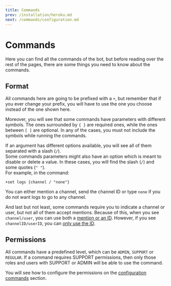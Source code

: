 ```yaml
---
title: Commands
prev: /installation/heroku.md
next: /commands/configuration.md
---
```


# Commands

Here you can find all the commands of the bot, but before reading over the rest of the pages, there are some things you need to know about the commands.

## Format

All commands here are going to be prefixed with a `+`, but remember that if you ever change your prefix, you will have to use the one you choose instead of the one shown here.

Moreover, you will see that some commands have parameters with different symbols. The ones surrounded by `{ }` are required ones, while the ones between `[ ]` are optional. In any of the cases, you must not include the symbols while running the commands.

If an argument has different options available, you will see all of them separated with a slash (`/`).
<br/>
Some commands parameters might also have an option which is meant to disable or delete a value. In these cases, you will find the slash (`/`) and some quotes (`" "`).
<br/>
For example, in the command:


```:no-line-numbers
+set logs {channel / "none"}
```

You can either mention a channel, send the channel ID or type `none` if you do not want logs to go to any channel.

And last but not least, some commands require you to indicate a channel or user, but not all of them accept mentions. Because of this, when you see `channel/user`, you can use both a <u>mention or an ID</u>. However, if you see `channelID/userID`, you can <u>only use the ID</u>.

## Permissions

All commands have a predefined level, which can be `ADMIN`, `SUPPORT` or `REGULAR`. If a command requires SUPPORT permissions, then only those roles and users with SUPPORT or ADMIN will be able to use the command.

You will see how to configure the permissions on the [configuration commands](/commands/configuration.md) section.